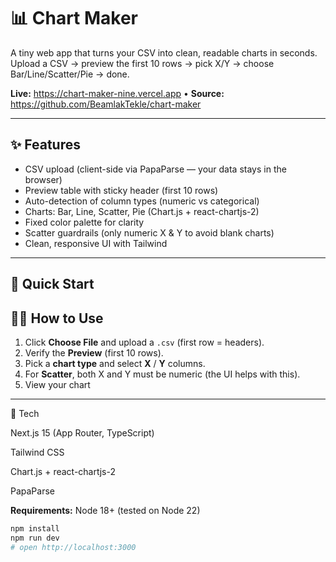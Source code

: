 # 📊 Chart Maker

A tiny web app that turns your CSV into clean, readable charts in seconds.  
Upload a CSV → preview the first 10 rows → pick X/Y → choose Bar/Line/Scatter/Pie → done.

**Live:** https://chart-maker-nine.vercel.app  • **Source:** https://github.com/BeamlakTekle/chart-maker

---

## ✨ Features
- CSV upload (client-side via PapaParse — your data stays in the browser)
- Preview table with sticky header (first 10 rows)
- Auto-detection of column types (numeric vs categorical)
- Charts: Bar, Line, Scatter, Pie (Chart.js + react-chartjs-2)
- Fixed color palette for clarity
- Scatter guardrails (only numeric X & Y to avoid blank charts)
- Clean, responsive UI with Tailwind

---

## 🚀 Quick Start

## 🧑‍💻 How to Use
1. Click **Choose File** and upload a `.csv` (first row = headers).
2. Verify the **Preview** (first 10 rows).
3. Pick a **chart type** and select **X** / **Y** columns.
4. For **Scatter**, both X and Y must be numeric (the UI helps with this).
5. View your chart


---

🧰 Tech

Next.js 15 (App Router, TypeScript)

Tailwind CSS

Chart.js + react-chartjs-2

PapaParse


**Requirements:** Node 18+ (tested on Node 22)

```bash
npm install
npm run dev
# open http://localhost:3000